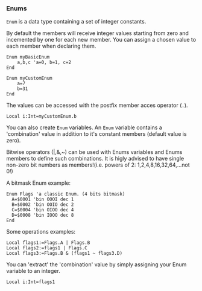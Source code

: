 ### Enums

`Enum` is a data type containing a set of integer constants.

By default the members will receive integer values starting from zero and incemented by one for each new member. You can assign a chosen value to each member when declaring them.

```
Enum myBasicEnum
	a,b,c 'a=0, b=1, c=2
End
```
```
Enum myCustomEnum
	a=7
	b=31
End
```
The values can be accessed with the postfix member acces operator (`.`).
```
Local i:Int=myCustomEnum.b
```

You can also create `Enum` variables. An `Enum` variable contains a 'combination' value in addition to it's constant members (default value is zero).

Bitwise operators (|,&,~) can be used with Enums variables and Enums members to define such combinations. It is higly advised to have single non-zero bit numbers as members!(i.e. powers of 2: 1,2,4,8,16,32,64,...not 0!)

A bitmask Enum example:
```
Enum Flags 'a classic Enum. (4 bits bitmask)
  A=$0001 'bin OOOI dec 1
  B=$0002 'bin OOIO dec 2
  C=$0004 'bin OIOO dec 4
  D=$0008 'bin IOOO dec 8
End
```
Some operations examples:
```
Local flags1:=Flags.A | Flags.B
Local flags2:=flags1 | Flags.C
Local flags3:=Flags.B & (flags1 ~ flags3.D)
```

You can 'extract' the 'combination' value by simply assigning your Enum variable to an integer.

```
Local i:Int=flags1
```
